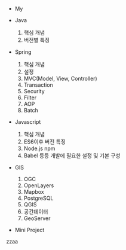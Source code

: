 * My

- Java
  1. 핵심 개념
  2. 버전별 특징
  
- Spring
  1. 핵심 개념
  2. 설정
  3. MVC(Model, View, Controller)
  4. Transaction
  5. Security
  6. Filter
  7. AOP
  8. Batch
  
- Javascript
  1. 핵심 개념
  2. ES6이후 버전 특징
  3. Node.js npm
  4. Babel 등등 개발에 필요한 설정 및 기본 구성
  
- GIS
  1. OGC
  2. OpenLayers
  3. Mapbox
  4. PostgreSQL
  5. QGIS
  6. 공간데이터
  7. GeoServer

- Mini Project

zzaa
